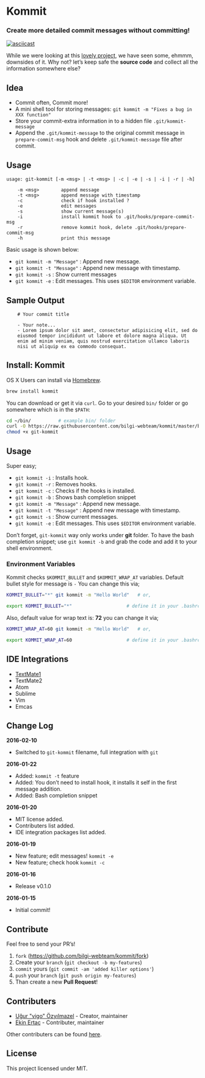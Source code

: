 # Kommit

### Create more detailed commit messages without committing!

[![asciicast](https://asciinema.org/a/38335.png)](https://asciinema.org/a/38335)

While we were looking at this [lovely project][01], we have seen
some, ehmmm, downsides of it. Why not? let’s keep safe the **source code**
and collect all the information somewhere else?


## Idea

* Commit often, Commit more!
* A mini shell tool for storing messages: `git kommit -m "Fixes a bug in XXX function"`
* Store your commit-extra information in to a hidden file `.git/kommit-message`
* Append the `.git/kommit-message` to the original commit message in
`prepare-commit-msg` hook and delete `.git/kommit-message` file after commit.


## Usage

    usage: git-kommit [-m <msg> | -t <msg> | -c | -e | -s | -i | -r | -h]

        -m <msg>        append message
        -t <msg>        append message with timestamp
        -c              check if hook installed ?
        -e              edit messages
        -s              show current message(s)
        -i              install kommit hook to .git/hooks/prepare-commit-msg
        -r              remove kommit hook, delete .git/hooks/prepare-commit-msg
        -h              print this message

Basic usage is shown below:

* `git kommit -m "Message"` : Append new message.
* `git kommit -t "Message"` : Append new message with timestamp.
* `git kommit -s` : Show current messages
* `git kommit -e` : Edit messages. This uses `$EDITOR` environment variable.


## Sample Output

        # Your commit title

        - Your note...
        - Lorem ipsum dolor sit amet, consectetur adipisicing elit, sed do
        eiusmod tempor incididunt ut labore et dolore magna aliqua. Ut
        enim ad minim veniam, quis nostrud exercitation ullamco laboris
        nisi ut aliquip ex ea commodo consequat.


## Install: Kommit

OS X Users can install via [Homebrew][homebrew].

```bash
brew install kommit
```

You can download or get it via `curl`. Go to your desired `bin/` folder or
go somewhere which is in the `$PATH`:

```bash
cd ~/bin/          # example bin/ folder
curl -O https://raw.githubusercontent.com/bilgi-webteam/kommit/master/bin/git-kommit
chmod +x git-kommit
```


## Usage

Super easy;

* `git kommit -i` : Installs hook.
* `git kommit -r` : Removes hooks.
* `git kommit -c` : Checks if the hooks is installed.
* `git kommit -b` : Shows bash completion snippet
* `git kommit -m "Message"` : Append new message.
* `git kommit -t "Message"` : Append new message with timestamp.
* `git kommit -s` : Show current messages.
* `git kommit -e` : Edit messages. This uses `$EDITOR` environment variable.

Don’t forget, `git-kommit` way only works under **git** folder.
To have the bash completion snippet; use `git kommit -b` and grab the code
and add it to your shell environment.

### Environment Variables

Kommit checks `$KOMMIT_BULLET` and `$KOMMIT_WRAP_AT` variables. Default
bullet style for message is `-` You can change this via;

```bash
KOMMIT_BULLET="*" git kommit -m "Hello World"   # or,

export KOMMIT_BULLET="*"                    # define it in your .bashrc
```

Also, default value for wrap text is: **72** you can change it via;

```bash
KOMMIT_WRAP_AT=60 git kommit -m "Hello World"   # or,

export KOMMIT_WRAP_AT=60                    # define it in your .bashrc
```

## IDE Integrations

* [TextMate1][textmate1-bundle]
* TextMate2
* Atom
* Sublime
* Vim
* Emcas


## Change Log

**2016-02-10**

* Switched to `git-kommit` filename, full integration with `git`

**2016-01-22**

* Added: `kommit -t` feature
* Added: You don’t need to install hook, it installs it self in the first
message addition.
* Added: Bash completion snippet

**2016-01-20**

* MIT license added.
* Contributers list added.
* IDE integration packages list added.

**2016-01-19**

* New feature; edit messages! `kommit -e`
* New feature; check hook `kommit -c`

**2016-01-16**

* Release v0.1.0

**2016-01-15**

* Initial commit!

## Contribute

Feel free to send your PR’s!

1. `fork` (https://github.com/bilgi-webteam/kommit/fork)
2. Create your `branch` (`git checkout -b my-features`)
3. `commit` yours (`git commit -am 'added killer options'`)
4. `push` your `branch` (`git push origin my-features`)
5. Than create a new **Pull Request**!


## Contributers

* [Uğur "vigo" Özyılmazel][02] - Creator, maintainer
* [Ekin Ertaç][03] - Contributer, maintainer

Other contributers can be found [here][04].

## License

This project licensed under MIT.


[01]: https://github.com/thebearjew/commit-comments
[02]: https://github.com/vigo
[03]: https://github.com/ekinertac
[04]: https://github.com/bilgi-webteam/kommit/graphs/contributors

[textmate1-bundle]: https://github.com/vigo/textmate1-kommit
[homebrew]: http://brew.sh